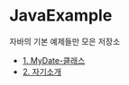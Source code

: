# JavaExample
자바의 기본 예제들만 모은 저장소

* [1. MyDate-클래스](https://github.com/codesche/JavaExample/blob/main/MyDate.java)
* [2. 자기소개](https://github.com/codesche/JavaExample/blob/main/Introduce.java)

